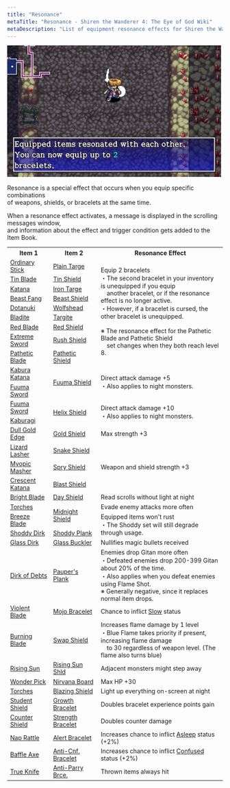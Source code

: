 ```yaml
---
title: "Resonance"
metaTitle: "Resonance - Shiren the Wanderer 4: The Eye of God Wiki"
metaDescription: "List of equipment resonance effects for Shiren the Wanderer: The Tower of Fortune and the Dice of Fate."
---
```


<div id="resonanceImage" class="pageTopImage">
  <img src="../images/other/resonance.png"/>
</div>

Resonance is a special effect that occurs when you equip specific combinations<br/>of weapons, shields, or bracelets at the same time.

When a resonance effect activates, a message is displayed in the scrolling messages window,<br/>and information about the effect and trigger condition gets added to the Item Book.

<table>
  <tr>
    <th>Item 1</th>
    <th>Item 2</th>
    <th>Resonance Effect</th>
  </tr>
  <tr>
    <td class="highlightYellow"><a href="/shiren-5/items/weapons#ordinary-stick">Ordinary Stick</a></td>
    <td class="highlightGray"><a href="/shiren-5/items/shields#plain-targe">Plain Targe</a></td>
    <td rowspan="9">Equip 2 bracelets<br/>・The second bracelet in your inventory is unequipped if you equip<br/>　another bracelet, or if the resonance effect is no longer active.<br/>・However, if a bracelet is cursed, the other bracelet is unequipped.<br/><br/>※ The resonance effect for the Pathetic Blade and Pathetic Shield<br/>　set changes when they both reach level 8.</td>
  </tr>
  <tr>
    <td class="highlightYellow"><a href="/shiren-5/items/weapons#tin-blade">Tin Blade</a></td>
    <td class="highlightGray"><a href="/shiren-5/items/shields#tin-shield">Tin Shield</a></td>
  </tr>
  <tr>
    <td class="highlightYellow"><a href="/shiren-5/items/weapons#katana">Katana</a></td>
    <td class="highlightGray"><a href="/shiren-5/items/shields#iron-targe">Iron Targe</a></td>
  </tr>
  <tr>
    <td class="highlightYellow"><a href="/shiren-5/items/weapons#beast-fang">Beast Fang</a></td>
    <td class="highlightGray"><a href="/shiren-5/items/shields#beast-shield">Beast Shield</a></td>
  </tr>
  <tr>
    <td class="highlightYellow"><a href="/shiren-5/items/weapons#dotanuki">Dotanuki</a></td>
    <td class="highlightGray"><a href="/shiren-5/items/shields#wolfshead">Wolfshead</a></td>
  </tr>
  <tr>
    <td class="highlightYellow"><a href="/shiren-5/items/weapons#bladite">Bladite</a></td>
    <td class="highlightGray"><a href="/shiren-5/items/shields#targite">Targite</a></td>
  </tr>
  <tr>
    <td class="highlightYellow"><a href="/shiren-5/items/weapons#red-blade">Red Blade</a></td>
    <td class="highlightGray"><a href="/shiren-5/items/shields#red-shield">Red Shield</a></td>
  </tr>
  <tr>
    <td class="highlightYellow"><a href="/shiren-5/items/weapons#extreme-sword">Extreme Sword</a></td>
    <td class="highlightGray"><a href="/shiren-5/items/shields#rush-shield">Rush Shield</a></td>
  </tr>
  <tr>
    <td class="highlightYellow"><a href="/shiren-5/items/weapons#pathetic-blade">Pathetic Blade</a></td>
    <td class="highlightGray"><a href="/shiren-5/items/shields#pathetic-shield">Pathetic Shield</a></td>
  </tr>
  <tr>
    <td class="highlightYellow"><a href="/shiren-5/items/weapons#kabura-katana">Kabura Katana</a></td>
    <td rowspan="2" class="highlightGray"><a href="/shiren-5/items/shields#fuuma-shield">Fuuma Shield</a></td>
    <td rowspan="2">Direct attack damage +5<br/>・Also applies to night monsters.</td>
  </tr>
  <tr>
    <td class="highlightYellow"><a href="/shiren-5/items/weapons#fuuma-sword">Fuuma Sword</a></td>
  </tr>
  <tr>
    <td class="highlightYellow"><a href="/shiren-5/items/weapons#fuuma-sword">Fuuma Sword</a></td>
    <td rowspan="2" class="highlightGray"><a href="/shiren-5/items/shields#helix-shield">Helix Shield</a></td>
    <td rowspan="2">Direct attack damage +10<br/>・Also applies to night monsters.</td>
  </tr>
  <tr>
    <td class="highlightYellow"><a href="/shiren-5/items/weapons#kaburagi">Kaburagi</a></td>
  </tr>
  <tr>
    <td class="highlightYellow"><a href="/shiren-5/items/weapons#dull-gold-edge">Dull Gold Edge</a></td>
    <td class="highlightGray"><a href="/shiren-5/items/shields#gold-shield">Gold Shield</a></td>
    <td >Max strength +3</td>
  </tr>
  <tr>
    <td class="highlightYellow"><a href="/shiren-5/items/weapons#lizard-lasher">Lizard Lasher</a></td>
    <td class="highlightGray"><a href="/shiren-5/items/shields#snake-shield">Snake Shield</a></td>
    <td rowspan="3">Weapon and shield strength +3</td>
  </tr>
  <tr>
    <td class="highlightYellow"><a href="/shiren-5/items/weapons#myopic-masher">Myopic Masher</a></td>
    <td class="highlightGray"><a href="/shiren-5/items/shields#spry-shield">Spry Shield</a></td>
  </tr>
  <tr>
    <td class="highlightYellow"><a href="/shiren-5/items/weapons#crescent-katana">Crescent Katana</a></td>
    <td class="highlightGray"><a href="/shiren-5/items/shields#blast-shield">Blast Shield</a></td>
  </tr>
  <tr>
    <td class="highlightYellow"><a href="/shiren-5/items/weapons#bright-blade">Bright Blade</a></td>
    <td class="highlightGray"><a href="/shiren-5/items/shields#day-shield">Day Shield</a></td>
    <td>Read scrolls without light at night</td>
  </tr>
  <tr>
    <td class="highlightYellow"><a href="/shiren-5/items/weapons#torch">Torches</a></td>
    <td rowspan="2" class="highlightGray"><a href="/shiren-5/items/shields#midnight-shield">Midnight Shield</a></td>
    <td>Evade enemy attacks more often</td>
  </tr>
  <tr>
    <td class="highlightYellow"><a href="/shiren-5/items/weapons#breeze-blade">Breeze Blade</a></td>
    <td rowspan="2">Equipped items won't rust<br/>・The Shoddy set will still degrade through usage.</td>
  </tr>
  <tr>
    <td class="highlightYellow"><a href="/shiren-5/items/weapons#shoddy-dirk">Shoddy Dirk</a></td>
    <td class="highlightGray"><a href="/shiren-5/items/shields#shoddy-plank">Shoddy Plank</a></td>
  </tr>
  <tr>
    <td class="highlightYellow"><a href="/shiren-5/items/weapons#glass-dirk">Glass Dirk</a></td>
    <td class="highlightGray"><a href="/shiren-5/items/shields#glass-buckler">Glass Buckler</a></td>
    <td>Nullifies magic bullets received</td>
  </tr>
  <tr>
    <td class="highlightYellow"><a href="/shiren-5/items/weapons#dirk-of-debts">Dirk of Debts</a></td>
    <td class="highlightGray"><a href="/shiren-5/items/shields#paupers-plank">Pauper's Plank</a></td>
    <td>Enemies drop Gitan more often<br/>・Defeated enemies drop 200-399 Gitan about 20% of the time.<br/>・Also applies when you defeat enemies using Flame Shot.<br/>※ Generally negative, since it replaces normal item drops.</td>
  </tr>
  <tr>
    <td class="highlightYellow"><a href="/shiren-5/items/weapons#violent-blade">Violent Blade</a></td>
    <td class="highlightGray"><a href="/shiren-5/items/shields#mojo-bracelet">Mojo Bracelet</a></td>
    <td>Chance to inflict <a href="/shiren5/system/status-conditions#slow">Slow</a> status</td>
  </tr>
  <tr>
    <td class="highlightYellow"><a href="/shiren-5/items/weapons#burning-blade">Burning Blade</a></td>
    <td class="highlightGray"><a href="/shiren-5/items/shields#swap-shield">Swap Shield</a></td>
    <td>Increases flame damage by 1 level<br/>・Blue Flame takes priority if present, increasing flame damage<br/>　to 30 regardless of weapon level. (The flame also turns blue)</td>
  </tr>
  <tr>
    <td class="highlightYellow"><a href="/shiren-5/items/weapons#rising-sun">Rising Sun</a></td>
    <td class="highlightGray"><a href="/shiren-5/items/shields#rising-sun-shld">Rising Sun Shld</a></td>
    <td>Adjacent monsters might step away</td>
  </tr>
  <tr>
    <td class="highlightYellow"><a href="/shiren-5/items/weapons#wonder-pick">Wonder Pick</a></td>
    <td class="highlightGray"><a href="/shiren-5/items/shields#nirvana-board">Nirvana Board</a></td>
    <td>Max HP +30</td>
  </tr>
  <tr>
    <td class="highlightYellow"><a href="/shiren-5/items/weapons#torch">Torches</a></td>
    <td class="highlightGray"><a href="/shiren-5/items/shields#blazing-shield">Blazing Shield</a></td>
    <td>Light up everything on-screen at night</td>
  </tr>
  <tr>
    <td class="highlightYellow"><a href="/shiren-5/items/shields#student-shield">Student Shield</a></td>
    <td class="highlightGray"><a href="/shiren-5/items/bracelets#growth-bracelet">Growth Bracelet</a></td>
    <td>Doubles bracelet experience points gain</td>
  </tr>
  <tr>
    <td class="highlightYellow"><a href="/shiren-5/items/shields#counter-shield">Counter Shield</a></td>
    <td class="highlightGray"><a href="/shiren-5/items/bracelets#strength-bracelet">Strength Bracelet</a></td>
    <td>Doubles counter damage</td>
  </tr>
  <tr>
    <td class="highlightYellow"><a href="/shiren-5/items/weapons#nap-rattle">Nap Rattle</a></td>
    <td class="highlightGray"><a href="/shiren-5/items/bracelets#alert-bracelet">Alert Bracelet</a></td>
    <td>Increases chance to inflict <a href="/shiren5/system/status-conditions#asleep">Asleep</a> status (+2%)</td>
  </tr>
  <tr>
    <td class="highlightYellow"><a href="/shiren-5/items/weapons#baffle-axe">Baffle Axe</a></td>
    <td class="highlightGray"><a href="/shiren-5/items/bracelets#anti-cnf-bracelet">Anti-Cnf. Bracelet</a></td>
    <td>Increases chance to inflict <a href="/shiren5/system/status-conditions#confused">Confused</a> status (+2%)</td>
  </tr>
  <tr>
    <td class="highlightYellow"><a href="/shiren-5/items/weapons#true-knife">True Knife</a></td>
    <td class="highlightGray"><a href="/shiren-5/items/bracelets#anti-parry-brce">Anti-Parry Brce.</a></td>
    <td>Thrown items always hit</td>
  </tr>
</table>
